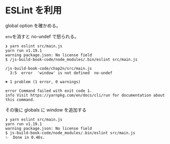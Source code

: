 # ESLint を利用

global option を確かめる。

`env`を消すと no-undef で怒られる。

```
❯ yarn eslint src/main.js
yarn run v1.19.1
warning package.json: No license field
$ /js-build-book-code/node_modules/.bin/eslint src/main.js

/js-build-book-code/chap2n/src/main.js
  3:5  error  'window' is not defined  no-undef

✖ 1 problem (1 error, 0 warnings)

error Command failed with exit code 1.
info Visit https://yarnpkg.com/en/docs/cli/run for documentation about this command.
```

その後に globals に window を追加する

```
❯ yarn eslint src/main.js
yarn run v1.19.1
warning package.json: No license field
$ js-build-book-code/node_modules/.bin/eslint src/main.js
✨  Done in 0.46s.
```
